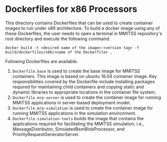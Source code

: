 # Dockerfiles for x86 Processors

This directory contains Dockerfiles that can be used to create container images to run under x86 architecture. To build a docker image using any of these Dockerfiles, the user needs to open a terminal in MMITSS repository's root directory and execute the following command:
```
docker build -t <desired name of the image>:<version tag> -f build/dockerfiles/x86/<name of the Dockerfile> .
```

Following Dockerfiles are available:
1. `Dockerfile.base` is used to create the base image for MMITSS containers. This image is based on ubuntu 18.04 container image. Key responsibilities covered by the Dockerfile include installing packages required for maintaining child containers and copying static and dynamic libraries to appropriate locations in the container file system.
2. `Dockerfile.mrp-server` is used to create the container image for running MMITSS applications in server-based deployment model.
3. `Dockerfile.mrp-simulation` is used to create the container image for running MMITSS applications in the simulation environment.
4. `Dockerfile.simulation-tools` builds the image that contains the applications required for facilitating the MMITSS simulation, i.e., MessageDistributor, SimulatedBsmBlobProcessor, and PriorityRequestGeneratorServer.
